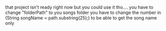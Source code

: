 that project isn't ready right now but you could use it tho....
you have to change "folderPath" to you songs folder
you have to change the number in (String songName = path.substring(25);) to be able to get the song name only
